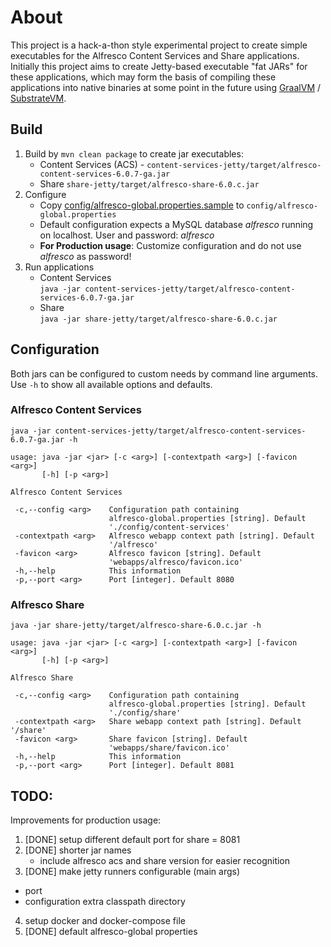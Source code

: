 # About
This project is a hack-a-thon style experimental project to create simple executables for the Alfresco Content Services and Share applications. Initially this project aims to create Jetty-based executable "fat JARs" for these applications, which may form the basis of compiling these applications into native binaries at some point in the future using [GraalVM](https://www.graalvm.org/) / [SubstrateVM](https://github.com/oracle/graal/tree/master/substratevm).

## Build

  1. Build by ```mvn clean package``` to create jar executables:
     - Content Services (ACS) - ```content-services-jetty/target/alfresco-content-services-6.0.7-ga.jar```
     - Share ```share-jetty/target/alfresco-share-6.0.c.jar```
  2. Configure
     - Copy [config/alfresco-global.properties.sample](config/alfresco-global.properties.sample) to ```config/alfresco-global.properties```
     - Default configuration expects a MySQL database *alfresco* running on localhost. User and password: *alfresco*
     - **For Production usage**: Customize configuration and do not use *alfresco* as password!
  3. Run applications
     - Content Services   
       ```java -jar content-services-jetty/target/alfresco-content-services-6.0.7-ga.jar```
     - Share   
       ```java -jar share-jetty/target/alfresco-share-6.0.c.jar```


## Configuration
Both jars can be configured to custom needs by command line arguments. Use ```-h``` to show all available options and defaults.

### Alfresco Content Services
```java -jar content-services-jetty/target/alfresco-content-services-6.0.7-ga.jar -h```

```
usage: java -jar <jar> [-c <arg>] [-contextpath <arg>] [-favicon <arg>]
       [-h] [-p <arg>]

Alfresco Content Services

 -c,--config <arg>    Configuration path containing
                      alfresco-global.properties [string]. Default
                      './config/content-services'
 -contextpath <arg>   Alfresco webapp context path [string]. Default
                      '/alfresco'
 -favicon <arg>       Alfresco favicon [string]. Default
                      'webapps/alfresco/favicon.ico'
 -h,--help            This information
 -p,--port <arg>      Port [integer]. Default 8080
 ```

### Alfresco Share

```java -jar share-jetty/target/alfresco-share-6.0.c.jar -h```

```
usage: java -jar <jar> [-c <arg>] [-contextpath <arg>] [-favicon <arg>]
       [-h] [-p <arg>]

Alfresco Share

 -c,--config <arg>    Configuration path containing
                      alfresco-global.properties [string]. Default
                      './config/share'
 -contextpath <arg>   Share webapp context path [string]. Default '/share'
 -favicon <arg>       Share favicon [string]. Default
                      'webapps/share/favicon.ico'
 -h,--help            This information
 -p,--port <arg>      Port [integer]. Default 8081
 ```

## TODO:
Improvements for production usage:

1. [DONE] setup different default port for share = 8081
2. [DONE] shorter jar names
   - include alfresco acs and share version for easier recognition
3. [DONE] make jetty runners configurable (main args)
  - port
  - configuration extra classpath directory
4. setup docker and docker-compose file
5. [DONE] default alfresco-global properties
